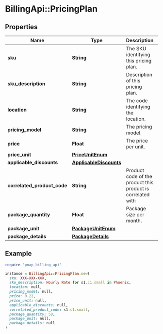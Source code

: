 # BillingApi::PricingPlan

## Properties

| Name | Type | Description | Notes |
| ---- | ---- | ----------- | ----- |
| **sku** | **String** | The SKU identifying this pricing plan. |  |
| **sku_description** | **String** | Description of this pricing plan. | [optional] |
| **location** | **String** | The code identifying the location. |  |
| **pricing_model** | **String** | The pricing model. |  |
| **price** | **Float** | The price per unit. |  |
| **price_unit** | [**PriceUnitEnum**](PriceUnitEnum.md) |  |  |
| **applicable_discounts** | [**ApplicableDiscounts**](ApplicableDiscounts.md) |  | [optional] |
| **correlated_product_code** | **String** | Product code of the product this product is correlated with | [optional] |
| **package_quantity** | **Float** | Package size per month. | [optional] |
| **package_unit** | [**PackageUnitEnum**](PackageUnitEnum.md) |  | [optional] |
| **package_details** | [**PackageDetails**](PackageDetails.md) |  | [optional] |

## Example

```ruby
require 'pnap_billing_api'

instance = BillingApi::PricingPlan.new(
  sku: XXX-XXX-XXX,
  sku_description: Hourly Rate for s1.c1.small in Phoenix,
  location: null,
  pricing_model: null,
  price: 0.22,
  price_unit: null,
  applicable_discounts: null,
  correlated_product_code: s1.c1.small,
  package_quantity: 50,
  package_unit: null,
  package_details: null
)
```

